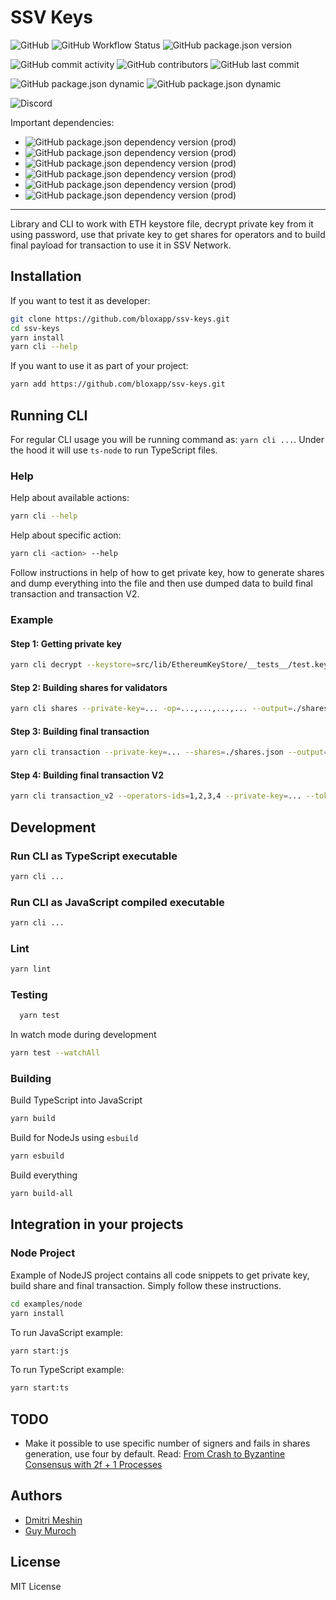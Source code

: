 # SSV Keys

![GitHub](https://img.shields.io/github/license/bloxapp/ssv-keys)
![GitHub Workflow Status](https://img.shields.io/github/workflow/status/bloxapp/ssv-keys/Lint%20and%20test)
![GitHub package.json version](https://img.shields.io/github/package-json/v/bloxapp/ssv-keys)

![GitHub commit activity](https://img.shields.io/github/commit-activity/y/bloxapp/ssv-keys)
![GitHub contributors](https://img.shields.io/github/contributors/bloxapp/ssv-keys)
![GitHub last commit](https://img.shields.io/github/last-commit/bloxapp/ssv-keys)

![GitHub package.json dynamic](https://img.shields.io/github/package-json/keywords/bloxapp/ssv-keys)
![GitHub package.json dynamic](https://img.shields.io/github/package-json/author/bloxapp/ssv-keys)

![Discord](https://img.shields.io/discord/723834989506068561?style=for-the-badge&label=Ask%20for%20support&logo=discord&logoColor=white)

Important dependencies:

* ![GitHub package.json dependency version (prod)](https://img.shields.io/github/package-json/dependency-version/bloxapp/ssv-keys/web3?style=social)
* ![GitHub package.json dependency version (prod)](https://img.shields.io/github/package-json/dependency-version/bloxapp/ssv-keys/bls-eth-wasm?style=social)
* ![GitHub package.json dependency version (prod)](https://img.shields.io/github/package-json/dependency-version/bloxapp/ssv-keys/bls-signatures?style=social)
* ![GitHub package.json dependency version (prod)](https://img.shields.io/github/package-json/dependency-version/bloxapp/ssv-keys/eth2-keystore-js?style=social)
* ![GitHub package.json dependency version (prod)](https://img.shields.io/github/package-json/dependency-version/bloxapp/ssv-keys/ethereumjs-util?style=social)
* ![GitHub package.json dependency version (prod)](https://img.shields.io/github/package-json/dependency-version/bloxapp/ssv-keys/ethereumjs-wallet?style=social)

---

Library and CLI to work with ETH keystore file, decrypt private key from it using password,
use that private key to get shares for operators and to build final payload for transaction
to use it in SSV Network.

## Installation

If you want to test it as developer:

```bash
git clone https://github.com/bloxapp/ssv-keys.git
cd ssv-keys
yarn install
yarn cli --help
```

If you want to use it as part of your project:

```bash
yarn add https://github.com/bloxapp/ssv-keys.git
```

## Running CLI

For regular CLI usage you will be running command as: `yarn cli ...`.
Under the hood it will use `ts-node` to run TypeScript files.

### Help

Help about available actions:

```bash
yarn cli --help
```

Help about specific action:

```bash
yarn cli <action> --help
```

Follow instructions in help of how to get private key,
how to generate shares and dump everything into the file
and then use dumped data to build final transaction and
transaction V2.


### Example

#### Step 1: Getting private key

```bash
yarn cli decrypt --keystore=src/lib/EthereumKeyStore/__tests__/test.keystore.json --password=testtest
```

#### Step 2: Building shares for validators

```bash
yarn cli shares --private-key=... -op=...,...,...,... --output=./shares.json
```

#### Step 3: Building final transaction

```bash
yarn cli transaction --private-key=... --shares=./shares.json --output=./payload.txt
```

#### Step 4: Building final transaction V2

```bash
yarn cli transaction_v2 --operators-ids=1,2,3,4 --private-key=... --token-amount-gwei=1234567890 --shares=./shares.json --output=./payload_v2.txt
```

## Development

### Run CLI as TypeScript executable

```bash
yarn cli ...
```

### Run CLI as JavaScript compiled executable

```bash
yarn cli ...
```

### Lint

```bash
yarn lint
```

### Testing

```bash
  yarn test
```

In watch mode during development

```bash
yarn test --watchAll
```

### Building

Build TypeScript into JavaScript

```bash
yarn build
```

Build for NodeJs using `esbuild`

```bash
yarn esbuild
```

Build everything

```bash
yarn build-all
```

## Integration in your projects

### Node Project

Example of NodeJS project contains all code snippets to get private key, build share and final transaction.
Simply follow these instructions.

```bash
cd examples/node
yarn install
```

To run JavaScript example:

```bash
yarn start:js
```

To run TypeScript example:

```bash
yarn start:ts
```

## TODO

* Make it possible to use specific number of signers and fails in shares generation, use four by default.
  Read: [From Crash to Byzantine Consensus with 2f + 1 Processes](https://www.gsd.inesc-id.pt/~mpc/pubs/bc2f+1.pdf)

## Authors

* [Dmitri Meshin](https://github.com/meshin-blox)
* [Guy Muroch](https://github.com/guym-blox)

## License

MIT License
